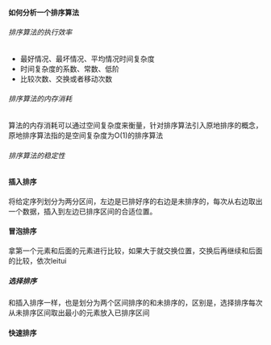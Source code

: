 #### 如何分析一个排序算法

###### 排序算法的执行效率

* 最好情况、最坏情况、平均情况时间复杂度
* 时间复杂度的系数、常数、低阶
* 比较次数、交换或者移动次数

###### 排序算法的内存消耗

​	算法的内存消耗可以通过空间复杂度来衡量，针对排序算法引入原地排序的概念，原地排序算法指的是空间复杂度为O(1)的排序算法

###### 排序算法的稳定性

#### 插入排序

将给定序列划分为两分区间，左边是已排好序的右边是未排序的，每次从右边取出一个数据，插入到左边已排序区间的合适位置。

#### 冒泡排序

拿第一个元素和后面的元素进行比较，如果大于就交换位置，交换后再继续和后面的比较，依次leitui

##### 选择排序

和插入排序一样，也是划分为两个区间排序的和未排序的，区别是，选择排序每次从未排序区间取出最小的元素放入已排序区间

#### 快速排序

